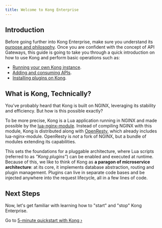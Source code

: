 ```yaml
---
title: Welcome to Kong Enterprise
---
```


## Introduction

Before going further into Kong Enterprise, make sure you understand
its [purpose and philosophy](/about). Once you are confident with the concept
of API Gateways, this guide is going to take you through a quick introduction on
how to use Kong and perform basic operations such as:

- [Running your own Kong instance][quickstart].
- [Adding and consuming APIs][adding-your-api].
- [Installing plugins on Kong][enabling-plugins].

## What is Kong, Technically?

You’ve probably heard that Kong is built on NGINX, leveraging its stability and
efficiency. But how is this possible exactly?

To be more precise, Kong is a Lua application running in NGINX and made possible
by the [lua-nginx-module](https://github.com/openresty/lua-nginx-module).
Instead of compiling NGINX with this module, Kong is distributed along with
[OpenResty](https://openresty.org/), which already includes lua-nginx-module.
OpenResty is *not* a fork of NGINX, but a bundle of modules extending
its capabilities.

This sets the foundations for a pluggable architecture, where Lua scripts
(referred to as *”Kong plugins”*) can be enabled and executed at runtime.
Because of this, we like to think of Kong as **a paragon of microservice
architecture**: at its core, it implements database abstraction, routing and
plugin management. Plugins can live in separate code bases and be injected
anywhere into the request lifecycle, all in a few lines of code.

## Next Steps

Now, let's get familiar with learning how to "start" and "stop" Kong Enterprise.

Go to [5-minute quickstart with Kong &rsaquo;][quickstart]

[quickstart]: /enterprise/{{page.kong_version}}/getting-started/quickstart
[adding-your-api]: /enterprise/{{page.kong_version}}/getting-started/adding-your-api
[enabling-plugins]: /enterprise/{{page.kong_version}}/getting-started/enabling-plugins
